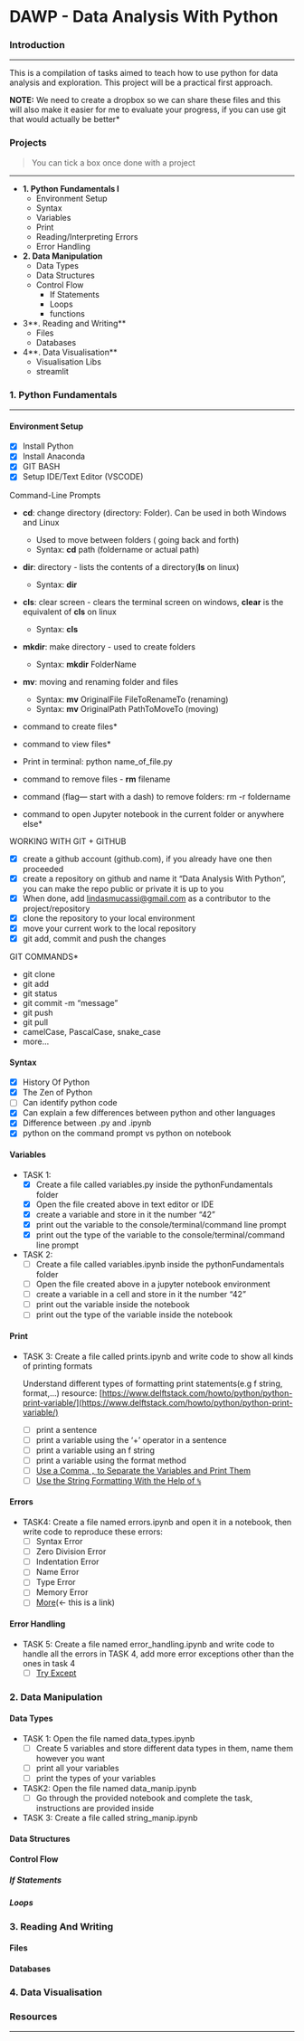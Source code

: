 # DAWP - Data Analysis With Python
### Introduction

---

This is a compilation of tasks aimed to teach how to use python for data analysis and exploration. This project will be a practical first approach.

**NOTE:** We need to create a dropbox so we can share these files and this will also make it easier for me to evaluate your progress, if you can use git that would actually be better*

### Projects

> You can tick a box once done with a project
> 

---

- **1. Python Fundamentals I**
    - Environment Setup
    - Syntax
    - Variables
    - Print
    - Reading/Interpreting Errors
    - Error Handling
- **2. Data Manipulation**
    - Data Types
    - Data Structures
    - Control Flow
        - If Statements
        - Loops
        - functions
- 3**. Reading and Writing**
    - Files
    - Databases
- 4**. Data Visualisation**
    - Visualisation Libs
    - streamlit

### 1. Python Fundamentals

---

#### Environment Setup

- [x]  Install Python
- [x]  Install Anaconda
- [x]  GIT BASH
- [x]  Setup IDE/Text Editor (VSCODE)

Command-Line Prompts

- **cd**: change directory (directory: Folder). Can be used in both Windows and Linux
    - Used to move between folders ( going back and forth)
    - Syntax: **cd** path (foldername or actual path)
    
- **dir**: directory - lists the contents of a directory(**ls** on linux)
    - Syntax: **dir**
    
- **cls**: clear screen - clears the terminal screen on windows, **clear** is the equivalent of **cls** on linux
    - Syntax: **cls**
    
- **mkdir**: make directory - used to create folders
    - Syntax: **mkdir** FolderName
    
- **mv**: moving and renaming folder and files
    - Syntax: **mv** OriginalFile FileToRenameTo (renaming)
    - Syntax: **mv** OriginalPath PathToMoveTo (moving)
    
- command to create files*
- command to view files*
- Print in terminal: python name_of_file.py
- command to remove files - **rm** filename
- command (flag— start with a dash) to remove folders:  rm -r foldername
- command to open Jupyter notebook in the current folder or anywhere else*

WORKING WITH GIT + GITHUB

- [x]  create a github account (github.com), if you already have one then proceeded
- [x]  create a repository on github and name it “Data Analysis With Python”, you can make the repo public or private it is up to you
- [x]  When done, add lindasmucassi@gmail.com as a contributor to the project/repository
- [x]  clone the repository to your local environment
- [x]  move your current work to the local repository
- [x]  git add, commit and push the changes

GIT COMMANDS*

- git clone
- git add
- git status
- git commit -m “message”
- git push
- git pull
- camelCase, PascalCase, snake_case
- more...

#### Syntax

- [x]  History Of Python
- [x]  The Zen of Python
- [ ]  Can identify python code
- [x]  Can explain a few differences between python and other languages
- [x]  Difference between .py and .ipynb
- [x]  python on the command prompt vs python on notebook

#### Variables

- TASK 1:
    - [x]  Create a file called variables.py inside the pythonFundamentals folder
    - [x]  Open the file created above in text editor or IDE
    - [x]  create a variable and store in it the number “42”
    - [x]  print out the variable to the console/terminal/command line prompt
    - [x]  print out the type of the variable to the console/terminal/command line prompt
- TASK 2:
    - [ ]  Create a file called variables.ipynb inside the pythonFundamentals folder
    - [ ]  Open the file created above in a jupyter notebook environment
    - [ ]  create a variable in a cell and store in it the number “42”
    - [ ]  print out the variable inside the notebook
    - [ ]  print out the type of the variable inside the notebook

#### Print

- TASK 3: Create a file called prints.ipynb and write code to show all kinds of printing formats
    
    Understand different types of formatting print statements(e.g f string, format,...) resource: [https://www.delftstack.com/howto/python/python-print-variable/](https://www.delftstack.com/howto/python/python-print-variable/)
    
    - [ ]  print a sentence
    - [ ]  print a variable using the ‘+’ operator in a sentence
    - [ ]  print a variable using an f string
    - [ ]  print a variable using the format method
    - [ ]  [Use a Comma `,` to Separate the Variables and Print Them](https://www.delftstack.com/howto/python/python-print-variable/#use-a-comma-to-separate-the-variables-and-print-them)
    - [ ]  [Use the String Formatting With the Help of `%`](https://www.delftstack.com/howto/python/python-print-variable/#use-the-string-formatting-with-the-help-of)

#### Errors

- TASK4: Create a file named errors.ipynb and open it in a notebook, then write code to reproduce these errors:
    - [ ]  Syntax Error
    - [ ]  Zero Division Error
    - [ ]  Indentation Error
    - [ ]  Name Error
    - [ ]  Type Error
    - [ ]  Memory Error
    - [ ]  [More](https://www.geeksforgeeks.org/errors-and-exceptions-in-python/)(← this is a link)

#### Error Handling

- TASK 5: Create a file named error_handling.ipynb and write code to handle all the errors in TASK 4, add more error exceptions other than the ones in task 4
    - [ ]  [Try Except](https://www.geeksforgeeks.org/errors-and-exceptions-in-python/)

### 2. Data Manipulation

#### Data Types

- TASK 1: Open the file named data_types.ipynb
    - [ ]  Create 5 variables and store different data types in them, name them however you want
    - [ ]  print all your variables
    - [ ]  print the types of your variables
- TASK2: Open the file named data_manip.ipynb
    - [ ]  Go through the provided notebook and complete the task, instructions are provided inside
- TASK 3: Create a file called string_manip.ipynb

#### Data Structures

#### Control Flow

##### If Statements

##### Loops

### 3. Reading And Writing

#### Files

#### Databases

### 4. Data Visualisation

### Resources

---